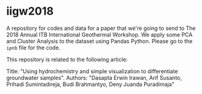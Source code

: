 # iigw2018
A repository for codes and data for a paper that we're going to send to The 2018 Annual ITB International Geothermal Workshop. We apply some PCA and Cluster Analysis to the dataset using Pandas Python. Please go to the `ipnb` file for the code.

This repository is related to the following article:

Title: "Using hydrochemistry and simple visualization to differentiate groundwater samples". 
Authors: "Dasapta Erwin Irawan, Arif Susanto, Prihadi Sumintadireja, Budi Brahmantyo, Deny Juanda Puradimaja"
